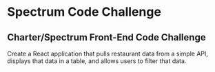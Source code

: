 # Spectrum Code Challenge

## Charter/Spectrum Front-End Code Challenge
Create a React application that pulls restaurant data from a simple API, displays that data in a table, and allows users to filter that data.
